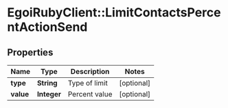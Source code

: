 # EgoiRubyClient::LimitContactsPercentActionSend

## Properties
Name | Type | Description | Notes
------------ | ------------- | ------------- | -------------
**type** | **String** | Type of limit | [optional] 
**value** | **Integer** | Percent value | [optional] 


